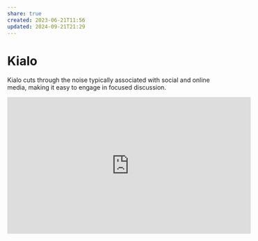 ```yaml
---
share: true
created: 2023-06-21T11:56
updated: 2024-09-21T21:29
---
```

# Kialo
Kialo cuts through the noise typically associated with social and online media, making it easy to engage in focused discussion.
<iframe width="560" height="315" src="https://www.youtube.com/embed/MifNyU49_JA" title="YouTube video player" frameborder="0" allow="accelerometer; autoplay; clipboard-write; encrypted-media; gyroscope; picture-in-picture; web-share" referrerpolicy="strict-origin-when-cross-origin" allowfullscreen></iframe>
